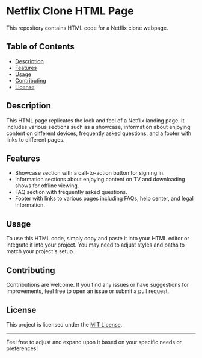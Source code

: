 
# Netflix Clone HTML Page

This repository contains HTML code for a Netflix clone webpage.

## Table of Contents
- [Description](#description)
- [Features](#features)
- [Usage](#usage)
- [Contributing](#contributing)
- [License](#license)

## Description
This HTML page replicates the look and feel of a Netflix landing page. It includes various sections such as a showcase, information about enjoying content on different devices, frequently asked questions, and a footer with links to different pages.

## Features
- Showcase section with a call-to-action button for signing in.
- Information sections about enjoying content on TV and downloading shows for offline viewing.
- FAQ section with frequently asked questions.
- Footer with links to various pages including FAQs, help center, and legal information.

## Usage
To use this HTML code, simply copy and paste it into your HTML editor or integrate it into your project. You may need to adjust styles and paths to match your project's setup.

## Contributing
Contributions are welcome. If you find any issues or have suggestions for improvements, feel free to open an issue or submit a pull request.

## License
This project is licensed under the [MIT License](LICENSE).

---

Feel free to adjust and expand upon it based on your specific needs or preferences!